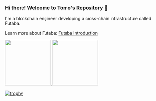 ### Hi there! Welcome to Tomo's Repository 👋
I'm a blockchain engineer developing a cross-chain infrastructure called Futaba.

Learn more about Futaba: [Futaba Introduction](https://futaba.gitbook.io/docs/introduction/futaba-introduction)


<p align="left">
  <a href="https://github.com/anuraghazra/github-readme-stats">
    <img height="150px" src="https://github-readme-stats.vercel.app/api/top-langs/?username=adachi-440&layout=compact&theme=tokyonight" />
  </a>
  <a href="https://github.com/anuraghazra/convoychat">
    <img height="150px" src="https://github-readme-stats.vercel.app/api?username=adachi-440&show_icons=true&theme=tokyonight&count_private=true" />
  </a>
</p>

[![trophy](https://github-profile-trophy.vercel.app/?username=adachi-440)](https://github.com/ryo-ma/github-profile-trophy)
